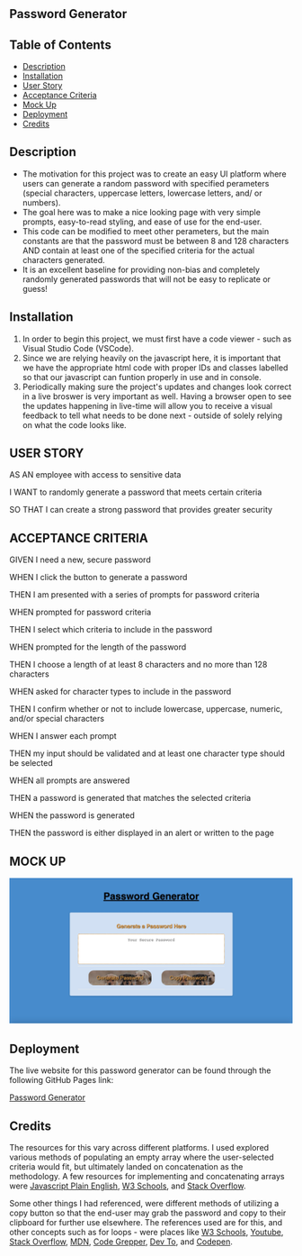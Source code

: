 # <Password-Generator>

## Password Generator

## Table of Contents

- [Description](#description)
- [Installation](#installation)
- [User Story](#user-story)
- [Acceptance Criteria](#acceptance-criteria)
- [Mock Up](#mock-up)
- [Deployment](#deployment)
- [Credits](#credits)

## Description

<ul>
<li>
The motivation for this project was to create an easy UI platform where users can generate a random password with specified perameters (special characters, uppercase letters, lowercase letters, and/ or numbers). 
</li>
<li>
The goal here was to make a nice looking page with very simple prompts, easy-to-read styling, and ease of use for the end-user.
</li>
<li>
This code can be modified to meet other perameters, but the main constants are that the password must be between 8 and 128 characters AND contain at least one of the specified criteria for the actual characters generated. 
</li>
<li>
It is an excellent baseline for providing non-bias and completely randomly generated passwords that will not be easy to replicate or guess!
</li>
</ul>

## Installation

<ol>
<li>
In order to begin this project, we must first have a code viewer - such as Visual Studio Code (VSCode).
</li>
<li>
Since we are relying heavily on the javascript here, it is important that we have the appropriate html code with proper IDs and classes labelled so that our javascript can funtion properly in use and in console.  
</li>
<li>
Periodically making sure the project's updates and changes look correct in a live broswer is very important as well. Having a browser open to see the updates happening in live-time will allow you to receive a visual feedback to tell what needs to be done next - outside of solely relying on what the code looks like.
</li>
</ol>

## USER STORY

AS AN employee with access to sensitive data

<p>I WANT to randomly generate a password that meets certain criteria</p>
<p>SO THAT I can create a strong password that provides greater security</p>

## ACCEPTANCE CRITERIA

GIVEN I need a new, secure password

<p>WHEN I click the button to generate a password</p>
<p>THEN I am presented with a series of prompts for password criteria</p>
<p>WHEN prompted for password criteria</p>
<p>THEN I select which criteria to include in the password</p>
<p>WHEN prompted for the length of the password</p>
<p>THEN I choose a length of at least 8 characters and no more than 128 characters</p>
<p>WHEN asked for character types to include in the password</p>
<p>THEN I confirm whether or not to include lowercase, uppercase, numeric, and/or special characters</p>
<p>WHEN I answer each prompt</p>
<p>THEN my input should be validated and at least one character type should be selected</p>
<p>WHEN all prompts are answered</p>
<p>THEN a password is generated that matches the selected criteria</p>
<p>WHEN the password is generated</p>
<p>THEN the password is either displayed in an alert or written to the page</p>

## MOCK UP

![Password Generator Webpage](./images/mockupimg.jpg)

## Deployment

The live website for this password generator can be found through the following GitHub Pages link:

<a href="https://shahidhashmi1.github.io/Password-Generator/" target="_blank">Password Generator</a>

## Credits

The resources for this vary across different platforms. I used explored various methods of populating an empty array where the user-selected criteria would fit, but ultimately landed on concatenation as the methodology. A few resources for implementing and concatenating arrays were [Javascript Plain English][2], [W3 Schools][3], and [Stack Overflow][5].

Some other things I had referenced, were different methods of utilizing a copy button so that the end-user may grab the password and copy to their clipboard for further use elsewhere. The references used are for this, and other concepts such as for loops - were places like [W3 Schools][1], [Youtube][4], [Stack Overflow][6], [MDN][7], [Code Grepper][8], [Dev To][9], and [Codepen][10].

[1]: https://www.w3schools.com/js/js_loop_for.asp "W3 Schools"
[2]: https://javascript.plainenglish.io/three-ways-to-merge-arrays-in-javascript-27cef85fe67b "Javascript Plain English"
[3]: https://www.w3schools.com/jsref/jsref_concat_array.asp "W3 Schools"
[4]: https://www.youtube.com/watch?v=NHg6jQajaMs "Youtube"
[5]: https://stackoverflow.com/questions/1288095/append-to-string-variable "Stack Overflow"
[6]: https://stackoverflow.blog/2019/09/12/practical-ways-to-write-better-javascript/ "Stack Overflow"
[7]: https://developer.mozilla.org/en-US/docs/Web/API/Element/copy_event "MDN"
[8]: https://www.codegrepper.com/code-examples/javascript/copy+button+html "Code Grepper"
[9]: https://dev.to/michaelburrows/copy-text-to-the-system-clipboard-on-click-with-javascript-1c0k "Dev To"
[10]: https://codepen.io/shaikmaqsood/pen/XmydxJ "Codepen"
